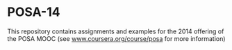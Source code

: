 POSA-14
=======

This repository contains assignments and examples for the 2014 offering of the POSA MOOC (see www.coursera.org/course/posa for more information)
